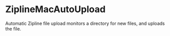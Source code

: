 # ZiplineMacAutoUpload
Automatic Zipline file upload monitors a directory for new files, and uploads the file.
